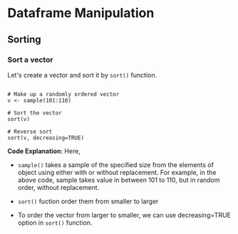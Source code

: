 # Dataframe Manipulation


## Sorting

### Sort a vector
Let's create a vector and sort it by `sort()` function.

```{code-cell}

# Make up a randomly ordered vector
v <- sample(101:110)

# Sort the vector
sort(v)

# Reverse sort
sort(v, decreasing=TRUE)

```


**Code Explanation**: Here,
- `sample()` takes a sample of the specified size from the elements of object using either with or without replacement. For example, in the above code, sample takes value in between 101 to 110, but in random order, without replacement.

- `sort()` fuction order them from smaller to larger

- To order the vector from larger to smaller, we can use decreasing=TRUE option in `sort()` function.
